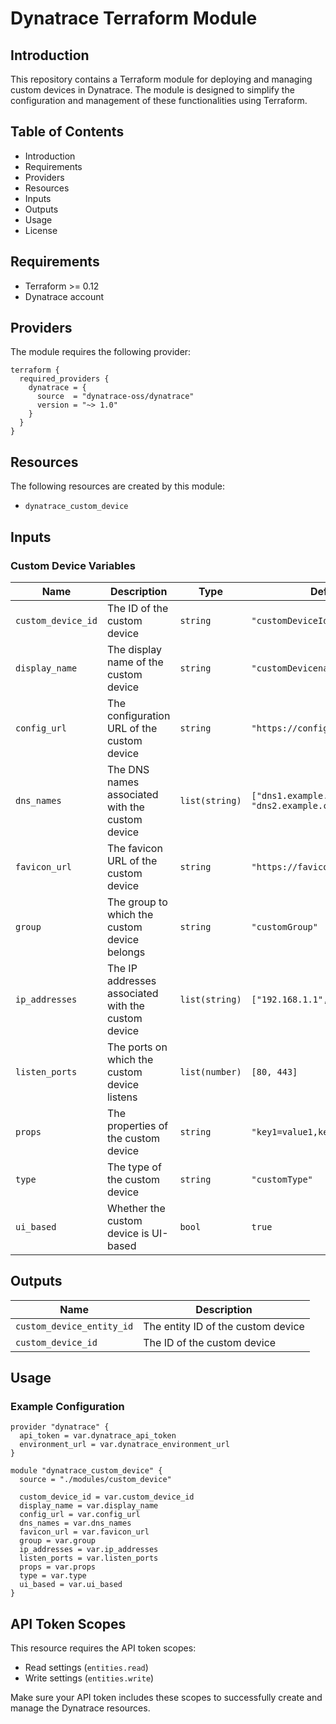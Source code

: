 # Dynatrace Terraform Module

## Introduction
This repository contains a Terraform module for deploying and managing custom devices in Dynatrace. The module is designed to simplify the configuration and management of these functionalities using Terraform.

## Table of Contents
- Introduction
- Requirements
- Providers
- Resources
- Inputs
- Outputs
- Usage
- License

## Requirements
- Terraform >= 0.12
- Dynatrace account

## Providers
The module requires the following provider:

```hcl
terraform {
  required_providers {
    dynatrace = {
      source  = "dynatrace-oss/dynatrace"
      version = "~> 1.0"
    }
  }
}
```

## Resources
The following resources are created by this module:

- `dynatrace_custom_device`

## Inputs
### Custom Device Variables
| Name | Description | Type | Default |
|------|-------------|------|---------|
| `custom_device_id` | The ID of the custom device | `string` | `"customDeviceId"` |
| `display_name` | The display name of the custom device | `string` | `"customDevicename"` |
| `config_url` | The configuration URL of the custom device | `string` | `"https://config.url"` |
| `dns_names` | The DNS names associated with the custom device | `list(string)` | `["dns1.example.com", "dns2.example.com"]` |
| `favicon_url` | The favicon URL of the custom device | `string` | `"https://favicon.url/icon.png"` |
| `group` | The group to which the custom device belongs | `string` | `"customGroup"` |
| `ip_addresses` | The IP addresses associated with the custom device | `list(string)` | `["192.168.1.1", "192.168.1.2"]` |
| `listen_ports` | The ports on which the custom device listens | `list(number)` | `[80, 443]` |
| `props` | The properties of the custom device | `string` | `"key1=value1,key2=value2"` |
| `type` | The type of the custom device | `string` | `"customType"` |
| `ui_based` | Whether the custom device is UI-based | `bool` | `true` |

## Outputs
| Name | Description |
|------|-------------|
| `custom_device_entity_id` | The entity ID of the custom device |
| `custom_device_id` | The ID of the custom device |

## Usage
### Example Configuration
```hcl
provider "dynatrace" {
  api_token = var.dynatrace_api_token
  environment_url = var.dynatrace_environment_url
}

module "dynatrace_custom_device" {
  source = "./modules/custom_device"

  custom_device_id = var.custom_device_id
  display_name = var.display_name
  config_url = var.config_url
  dns_names = var.dns_names
  favicon_url = var.favicon_url
  group = var.group
  ip_addresses = var.ip_addresses
  listen_ports = var.listen_ports
  props = var.props
  type = var.type
  ui_based = var.ui_based
}
```
## API Token Scopes
This resource requires the API token scopes:
- Read settings (`entities.read`)
- Write settings (`entities.write`)

Make sure your API token includes these scopes to successfully create and manage the Dynatrace  resources.
